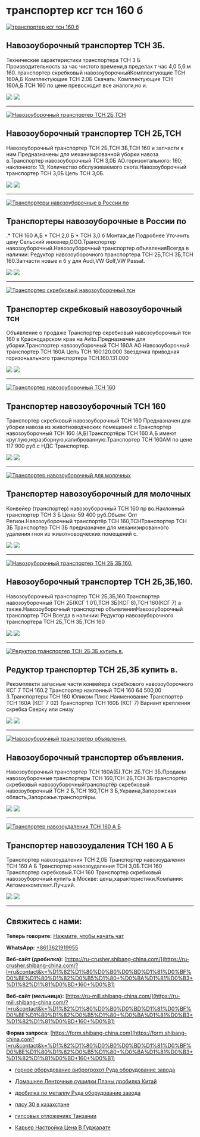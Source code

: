 # транспортер ксг тсн 160 б

<a href="https://swt.shibang-china.com/?l=ru&img&k=%D1%82%D1%80%D0%B0%D0%BD%D1%81%D0%BF%D0%BE%D1%80%D1%82%D0%B5%D1%80+%D0%BA%D1%81%D0%B3+%D1%82%D1%81%D0%BD+160+%D0%B1" target="_blank">![транспортер ксг тсн 160 б](http://static.shibang-china.com/all-800x300/333.jpg)</a>

## Навозоуборочный транспортер ТСН 3Б.
Технические характеристики транспортера ТСН 3 Б Производительность за час чистого времени,в пределах т час 4,0 5,6.м 160..транспортер скребковый навозоуборочныйКомплектующие ТСН 160А,Б Комплектующие ТСН 2.0Б Скачать: Комплектующие ТСН 160А,Б.ТСН 160 по цене превосходит все аналоги,но и.


<a href="https://whatsapp.shibangsoft.com/WhatsApp.php" target="_blank" title="WhatsApp">![](http://static.shibang-china.com/icon/whatsapp.png)</a> <a href="https://swt.shibang-china.com/?l=ru&icon&k=%D1%82%D1%80%D0%B0%D0%BD%D1%81%D0%BF%D0%BE%D1%80%D1%82%D0%B5%D1%80+%D0%BA%D1%81%D0%B3+%D1%82%D1%81%D0%BD+160+%D0%B1" target="_blank">![](http://static.shibang-china.com/icon/chat-ru.png)</a>

---

<a href="https://swt.shibang-china.com/?l=ru&img&k=%D1%82%D1%80%D0%B0%D0%BD%D1%81%D0%BF%D0%BE%D1%80%D1%82%D0%B5%D1%80+%D0%BA%D1%81%D0%B3+%D1%82%D1%81%D0%BD+160+%D0%B1" target="_blank">![Навозоуборочный транспортер ТСН 2Б,ТСН](http://static.shibang-china.com/all-800x300/933.jpg)</a>

## Навозоуборочный транспортер ТСН 2Б,ТСН
Навозоуборочный транспортер ТСН 2Б,ТСН 3Б,ТСН 160 и запчасти к ним.Предназначены для механизированной уборки навоза в.Транспортер навозоуборочный ТСН 3,0Б АО.горизонтального: 160; наклонного: 13; Количество обслуживаемого скота.Навозоуборочный транспортер ТСН 3,0Б Цепь ТСН 3,0Б.


<a href="https://whatsapp.shibangsoft.com/WhatsApp.php" target="_blank" title="WhatsApp">![](http://static.shibang-china.com/icon/whatsapp.png)</a> <a href="https://swt.shibang-china.com/?l=ru&icon&k=%D1%82%D1%80%D0%B0%D0%BD%D1%81%D0%BF%D0%BE%D1%80%D1%82%D0%B5%D1%80+%D0%BA%D1%81%D0%B3+%D1%82%D1%81%D0%BD+160+%D0%B1" target="_blank">![](http://static.shibang-china.com/icon/chat-ru.png)</a>

---

<a href="https://swt.shibang-china.com/?l=ru&img&k=%D1%82%D1%80%D0%B0%D0%BD%D1%81%D0%BF%D0%BE%D1%80%D1%82%D0%B5%D1%80+%D0%BA%D1%81%D0%B3+%D1%82%D1%81%D0%BD+160+%D0%B1" target="_blank">![Транспортеры навозоуборочные в России по](http://static.shibang-china.com/all-800x300/1199.jpg)</a>

## Транспортеры навозоуборочные в России по
.* ТСН 160 А,Б * ТСН 2,0 Б * ТСН 3,0 б Монтаж,де Подробнее Уточнить цену Сельский инженер,ООО.Транспортер навозоуборочный.Навозоуборочный транспортер объявленияВсегда в наличии: Редуктор навозоуборочного транспортера ТСН 2Б,ТСН 3Б,ТСН 160.Запчасти новые и б у для Audi,VW Golf,VW Passat.


<a href="https://whatsapp.shibangsoft.com/WhatsApp.php" target="_blank" title="WhatsApp">![](http://static.shibang-china.com/icon/whatsapp.png)</a> <a href="https://swt.shibang-china.com/?l=ru&icon&k=%D1%82%D1%80%D0%B0%D0%BD%D1%81%D0%BF%D0%BE%D1%80%D1%82%D0%B5%D1%80+%D0%BA%D1%81%D0%B3+%D1%82%D1%81%D0%BD+160+%D0%B1" target="_blank">![](http://static.shibang-china.com/icon/chat-ru.png)</a>

---

<a href="https://swt.shibang-china.com/?l=ru&img&k=%D1%82%D1%80%D0%B0%D0%BD%D1%81%D0%BF%D0%BE%D1%80%D1%82%D0%B5%D1%80+%D0%BA%D1%81%D0%B3+%D1%82%D1%81%D0%BD+160+%D0%B1" target="_blank">![Транспортер скребковый навозоуборочный тсн](http://static.shibang-china.com/all-800x300/907.jpg)</a>

## Транспортер скребковый навозоуборочный тсн
Объявление о продаже Транспортер скребковый навозоуборочный тсн 160 в Краснодарском крае на Avito.Предназначен для уборки.Транспортер навозоуборочный ТСН 160А АО.Навозоуборочный транспортер ТСН 160А Цепь ТСН 160.120.000 Звездочка приводная горизоньального транспортера ТСН.160.131.000


<a href="https://whatsapp.shibangsoft.com/WhatsApp.php" target="_blank" title="WhatsApp">![](http://static.shibang-china.com/icon/whatsapp.png)</a> <a href="https://swt.shibang-china.com/?l=ru&icon&k=%D1%82%D1%80%D0%B0%D0%BD%D1%81%D0%BF%D0%BE%D1%80%D1%82%D0%B5%D1%80+%D0%BA%D1%81%D0%B3+%D1%82%D1%81%D0%BD+160+%D0%B1" target="_blank">![](http://static.shibang-china.com/icon/chat-ru.png)</a>

---

<a href="https://swt.shibang-china.com/?l=ru&img&k=%D1%82%D1%80%D0%B0%D0%BD%D1%81%D0%BF%D0%BE%D1%80%D1%82%D0%B5%D1%80+%D0%BA%D1%81%D0%B3+%D1%82%D1%81%D0%BD+160+%D0%B1" target="_blank">![Транспортер навозоуборочный ТСН 160](http://static.shibang-china.com/all-800x300/438.jpg)</a>

## Транспортер навозоуборочный ТСН 160
Транспортер скребковый навозоуборочный ТСН 160 Предназначен для уборки навоза из животноводческих помещений с.Транспортер навозоуборочный ТСН 160 (А,Б)Транспортёры ТСН 160 А,Б имеют круглую,неразборную,калиброванную.Транспортер ТСН 160АМ по цене 117 900 руб.с НДС Транспортер.


<a href="https://whatsapp.shibangsoft.com/WhatsApp.php" target="_blank" title="WhatsApp">![](http://static.shibang-china.com/icon/whatsapp.png)</a> <a href="https://swt.shibang-china.com/?l=ru&icon&k=%D1%82%D1%80%D0%B0%D0%BD%D1%81%D0%BF%D0%BE%D1%80%D1%82%D0%B5%D1%80+%D0%BA%D1%81%D0%B3+%D1%82%D1%81%D0%BD+160+%D0%B1" target="_blank">![](http://static.shibang-china.com/icon/chat-ru.png)</a>

---

<a href="https://swt.shibang-china.com/?l=ru&img&k=%D1%82%D1%80%D0%B0%D0%BD%D1%81%D0%BF%D0%BE%D1%80%D1%82%D0%B5%D1%80+%D0%BA%D1%81%D0%B3+%D1%82%D1%81%D0%BD+160+%D0%B1" target="_blank">![Транспортер навозоуборочный для молочных](http://static.shibang-china.com/all-800x300/1250.jpg)</a>

## Транспортер навозоуборочный для молочных
Конвейер (транспортер) навозоуборочный ТСН 160 пр во.Наклонный транспортер ТСН 3 Б Цена: 59 400 руб.Объем: Опт Регион.Навозоуборочный транспортёр ТСН 160,ТСНТранспортер ТСН 3Б Транспортер ТСН 3Б предназначен для механизированного удаления гноя из животноводческих помещений с.


<a href="https://whatsapp.shibangsoft.com/WhatsApp.php" target="_blank" title="WhatsApp">![](http://static.shibang-china.com/icon/whatsapp.png)</a> <a href="https://swt.shibang-china.com/?l=ru&icon&k=%D1%82%D1%80%D0%B0%D0%BD%D1%81%D0%BF%D0%BE%D1%80%D1%82%D0%B5%D1%80+%D0%BA%D1%81%D0%B3+%D1%82%D1%81%D0%BD+160+%D0%B1" target="_blank">![](http://static.shibang-china.com/icon/chat-ru.png)</a>

---

<a href="https://swt.shibang-china.com/?l=ru&img&k=%D1%82%D1%80%D0%B0%D0%BD%D1%81%D0%BF%D0%BE%D1%80%D1%82%D0%B5%D1%80+%D0%BA%D1%81%D0%B3+%D1%82%D1%81%D0%BD+160+%D0%B1" target="_blank">![Навозоуборочный транспортер ТСН 2Б,3Б,160.](http://static.shibang-china.com/all-800x300/930.jpg)</a>

## Навозоуборочный транспортер ТСН 2Б,3Б,160.
Навозоуборочный транспортер ТСН 2Б,3Б,160.Транспортер навозоуборочный ТСН 2Б(КСГ 1 01),ТСН 3Б(КСГ 8),ТСН 160(КСГ 7) а также.Навозоуборочный транспортер объявленияНавозоуборочный транспортер ТСН Всегда в наличии: Редуктор навозоуборочного транспортера ТСН 2Б,ТСН 3Б,ТСН 160


<a href="https://whatsapp.shibangsoft.com/WhatsApp.php" target="_blank" title="WhatsApp">![](http://static.shibang-china.com/icon/whatsapp.png)</a> <a href="https://swt.shibang-china.com/?l=ru&icon&k=%D1%82%D1%80%D0%B0%D0%BD%D1%81%D0%BF%D0%BE%D1%80%D1%82%D0%B5%D1%80+%D0%BA%D1%81%D0%B3+%D1%82%D1%81%D0%BD+160+%D0%B1" target="_blank">![](http://static.shibang-china.com/icon/chat-ru.png)</a>

---

<a href="https://swt.shibang-china.com/?l=ru&img&k=%D1%82%D1%80%D0%B0%D0%BD%D1%81%D0%BF%D0%BE%D1%80%D1%82%D0%B5%D1%80+%D0%BA%D1%81%D0%B3+%D1%82%D1%81%D0%BD+160+%D0%B1" target="_blank">![Редуктор транспортер ТСН 2Б,3Б купить в.](http://static.shibang-china.com/all-800x300/353.jpg)</a>

## Редуктор транспортер ТСН 2Б,3Б купить в.
Рекомплекти запасные части конвейера скребкового навозоуборочного КСГ 7 ТСН 160.2 Транспортер наклонный ТСН 160 64 500,00 3.Транспортеры ТСН 160 Юликом Плюс.Наименование Транспортер ТСН 160А (КСГ 7 02) Транспортер ТСН 160Б (КСГ 7) Вариант крепления скребка Сверху или снизу


<a href="https://whatsapp.shibangsoft.com/WhatsApp.php" target="_blank" title="WhatsApp">![](http://static.shibang-china.com/icon/whatsapp.png)</a> <a href="https://swt.shibang-china.com/?l=ru&icon&k=%D1%82%D1%80%D0%B0%D0%BD%D1%81%D0%BF%D0%BE%D1%80%D1%82%D0%B5%D1%80+%D0%BA%D1%81%D0%B3+%D1%82%D1%81%D0%BD+160+%D0%B1" target="_blank">![](http://static.shibang-china.com/icon/chat-ru.png)</a>

---

<a href="https://swt.shibang-china.com/?l=ru&img&k=%D1%82%D1%80%D0%B0%D0%BD%D1%81%D0%BF%D0%BE%D1%80%D1%82%D0%B5%D1%80+%D0%BA%D1%81%D0%B3+%D1%82%D1%81%D0%BD+160+%D0%B1" target="_blank">![Навозоуборочный транспортер объявления.](http://static.shibang-china.com/all-800x300/237.jpg)</a>

## Навозоуборочный транспортер объявления.
Навозоуборочный транспортер ТСН 160А(Б).ТСН 2Б.ТСН 3Б.Продаем навозоуборочные транспортеры ТСН 160,ТСН 2Б,ТСН 3Б.транспортёр скребковый навозоуборочныйтранспортёр скребковый навозоуборочный ТСН 2 Б,ТСН 160,ТСН 3 Б,Украина,Запорожская область,Запорожье.транспортёры.


<a href="https://whatsapp.shibangsoft.com/WhatsApp.php" target="_blank" title="WhatsApp">![](http://static.shibang-china.com/icon/whatsapp.png)</a> <a href="https://swt.shibang-china.com/?l=ru&icon&k=%D1%82%D1%80%D0%B0%D0%BD%D1%81%D0%BF%D0%BE%D1%80%D1%82%D0%B5%D1%80+%D0%BA%D1%81%D0%B3+%D1%82%D1%81%D0%BD+160+%D0%B1" target="_blank">![](http://static.shibang-china.com/icon/chat-ru.png)</a>

---

<a href="https://swt.shibang-china.com/?l=ru&img&k=%D1%82%D1%80%D0%B0%D0%BD%D1%81%D0%BF%D0%BE%D1%80%D1%82%D0%B5%D1%80+%D0%BA%D1%81%D0%B3+%D1%82%D1%81%D0%BD+160+%D0%B1" target="_blank">![Транспортер навозоудаления ТСН 160 А Б](http://static.shibang-china.com/all-800x300/846.jpg)</a>

## Транспортер навозоудаления ТСН 160 А Б
Транспортер навозоудаления ТСН 2,0Б Транспортер навозоудаления ТСН 160 А Б Транспортер навозоудаления ТСН 3,0Б.ТСН 160 Транспортер скребковый.ТСН 160 Транспортер скребковый навозоуборочный купить в Москве: цены,характеристики.Компания: Автомехкомплект.Лучший.


<a href="https://whatsapp.shibangsoft.com/WhatsApp.php" target="_blank" title="WhatsApp">![](http://static.shibang-china.com/icon/whatsapp.png)</a> <a href="https://swt.shibang-china.com/?l=ru&icon&k=%D1%82%D1%80%D0%B0%D0%BD%D1%81%D0%BF%D0%BE%D1%80%D1%82%D0%B5%D1%80+%D0%BA%D1%81%D0%B3+%D1%82%D1%81%D0%BD+160+%D0%B1" target="_blank">![](http://static.shibang-china.com/icon/chat-ru.png)</a>

---
## Свяжитесь с нами:

**Теперь говорите:** [Нажмите, чтобы начать чат](https://swt.shibang-china.com?l=ru&contact&k=%D1%82%D1%80%D0%B0%D0%BD%D1%81%D0%BF%D0%BE%D1%80%D1%82%D0%B5%D1%80+%D0%BA%D1%81%D0%B3+%D1%82%D1%81%D0%BD+160+%D0%B1)

**WhatsApp:**  [+8613621919955](https://whatsapp.shibangsoft.com/WhatsApp.php)

**Веб-сайт (дробилка):** [https://ru-crusher.shibang-china.com/](https://ru-crusher.shibang-china.com/?l=ru&contact&k=%D1%82%D1%80%D0%B0%D0%BD%D1%81%D0%BF%D0%BE%D1%80%D1%82%D0%B5%D1%80+%D0%BA%D1%81%D0%B3+%D1%82%D1%81%D0%BD+160+%D0%B1)

**Веб-сайт (мельница):** [https://ru-mill.shibang-china.com/](https://ru-mill.shibang-china.com/?l=ru&contact&k=%D1%82%D1%80%D0%B0%D0%BD%D1%81%D0%BF%D0%BE%D1%80%D1%82%D0%B5%D1%80+%D0%BA%D1%81%D0%B3+%D1%82%D1%81%D0%BD+160+%D0%B1)

**Форма запроса:** [https://form.shibang-china.com](https://form.shibang-china.com?l=ru&contact&k=%D1%82%D1%80%D0%B0%D0%BD%D1%81%D0%BF%D0%BE%D1%80%D1%82%D0%B5%D1%80+%D0%BA%D1%81%D0%B3+%D1%82%D1%81%D0%BD+160+%D0%B1)

* [горное оборудование виброгрохот Руда оборудование завода](../97/%D0%B3%D0%BE%D1%80%D0%BD%D0%BE%D0%B5%20%D0%BE%D0%B1%D0%BE%D1%80%D1%83%D0%B4%D0%BE%D0%B2%D0%B0%D0%BD%D0%B8%D0%B5%20%D0%B2%D0%B8%D0%B1%D1%80%D0%BE%D0%B3%D1%80%D0%BE%D1%85%D0%BE%D1%82%20%D0%A0%D1%83%D0%B4%D0%B0%20%D0%BE%D0%B1%D0%BE%D1%80%D1%83%D0%B4%D0%BE%D0%B2%D0%B0%D0%BD%D0%B8%D0%B5%20%D0%B7%D0%B0%D0%B2%D0%BE%D0%B4%D0%B0.md)

* [Домашнее Ленточные сушилки Планы дробилка Китай](../95/%D0%94%D0%BE%D0%BC%D0%B0%D1%88%D0%BD%D0%B5%D0%B5%20%D0%9B%D0%B5%D0%BD%D1%82%D0%BE%D1%87%D0%BD%D1%8B%D0%B5%20%D1%81%D1%83%D1%88%D0%B8%D0%BB%D0%BA%D0%B8%20%D0%9F%D0%BB%D0%B0%D0%BD%D1%8B%20%D0%B4%D1%80%D0%BE%D0%B1%D0%B8%D0%BB%D0%BA%D0%B0%20%D0%9A%D0%B8%D1%82%D0%B0%D0%B9.md)

* [дробилка по металлу Руда оборудование завода](../98/%D0%B4%D1%80%D0%BE%D0%B1%D0%B8%D0%BB%D0%BA%D0%B0%20%D0%BF%D0%BE%20%D0%BC%D0%B5%D1%82%D0%B0%D0%BB%D0%BB%D1%83%20%D0%A0%D1%83%D0%B4%D0%B0%20%D0%BE%D0%B1%D0%BE%D1%80%D1%83%D0%B4%D0%BE%D0%B2%D0%B0%D0%BD%D0%B8%D0%B5%20%D0%B7%D0%B0%D0%B2%D0%BE%D0%B4%D0%B0.md)

* [пдсу 30 в казахстане](../91/%D0%BF%D0%B4%D1%81%D1%83%2030%20%D0%B2%20%D0%BA%D0%B0%D0%B7%D0%B0%D1%85%D1%81%D1%82%D0%B0%D0%BD%D0%B5.md)

* [гипсовых отложениях Танзании](../103/%D0%B3%D0%B8%D0%BF%D1%81%D0%BE%D0%B2%D1%8B%D1%85%20%D0%BE%D1%82%D0%BB%D0%BE%D0%B6%D0%B5%D0%BD%D0%B8%D1%8F%D1%85%20%D0%A2%D0%B0%D0%BD%D0%B7%D0%B0%D0%BD%D0%B8%D0%B8.md)

* [Карьер Настройка Цена В Гуджарате](../105/%D0%9A%D0%B0%D1%80%D1%8C%D0%B5%D1%80%20%D0%9D%D0%B0%D1%81%D1%82%D1%80%D0%BE%D0%B9%D0%BA%D0%B0%20%D0%A6%D0%B5%D0%BD%D0%B0%20%D0%92%20%D0%93%D1%83%D0%B4%D0%B6%D0%B0%D1%80%D0%B0%D1%82%D0%B5.md)